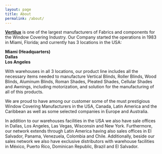 ```yaml
---
layout: page
title: About
permalink: /about/
---
```


[**Vertilux**](http://vertilux.com) is one of the largest manufacturers of Fabrics and components for the Window Covering Industry. Our Company started the operations in 1983 in Miami, Florida; and currently has 3 locations in the USA:

**Miami (Headquarters)**  
**Dallas**    
**Los Angeles**  

With warehouses in all 3 locations, our product line includes all the necessary items needed to manufacture Vertical Blinds, Roller Blinds, Wood Blinds, Aluminum Blinds, Roman Shades, Pleated Shades, Cellular Shades and Awnings, including motorization, and solution for the manufacturing of all of this products.

We are proud to have among our customer some of the must prestigious Window Covering Manufacturers in the USA, Canada, Latin America and the Caribbean as well as some selected companies in Europe and Australia.

In addition to our warehouses facilities in the USA we also have sale offices in Dallas, Los Angeles, Las Vegas, Wisconsin and New York. Furthermore, our network extends through Latin America having also sales offices in El Salvador, Panama, Venezuela, Colombia and Chile. Additionally, beside our sales network we also have exclusive distributors with warehouse facilities in México, Puerto Rico, Dominican Republic, Brazil and El Salvador.
